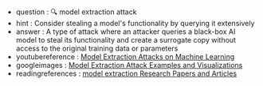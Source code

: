 - question : 🔍 model extraction attack
- hint : Consider stealing a model's functionality by querying it extensively
- answer : A type of attack where an attacker queries a black-box AI model to steal its functionality and create a surrogate copy without access to the original training data or parameters
- youtubereference : <a href="https://www.youtube.com/watch?v=bOKhis2pCWE" target="_blank">Model Extraction Attacks on Machine Learning</a>
- googleimages : <a href="https://www.google.com/search?q=model+extraction+attack+AI+security+machine+learning&tbm=isch" target="_blank">Model Extraction Attack Examples and Visualizations</a>
- readingreferences : <a href="https://www.google.com/search?q=model extraction+AI+security+research+papers" target="_blank">model extraction Research Papers and Articles</a>
